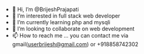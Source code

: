 - 👋 Hi, I’m @BrijeshPrajapati
- 👀 I’m interested in full stack web developer
- 🌱 I’m currently learning php and mysqli
- 💞️ I’m looking to collaborate on web development
- 📫 How to reach me ... you can contact me via gmail(userbrijesh@gmail.com) or +918858742302


<!---
BrijeshPrajapati8858/BrijeshPrajapati8858 is a ✨ special ✨ repository because its `README.md` (this file) appears on your GitHub profile.
You can click the Preview link to take a look at your changes.
--->
